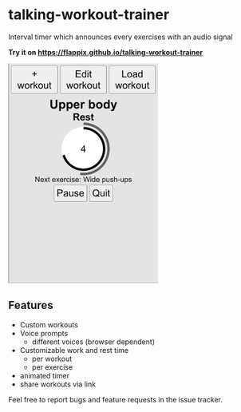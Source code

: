 # talking-workout-trainer
Interval timer which announces every exercises with an audio signal

**Try it on https://flappix.github.io/talking-workout-trainer**

<img src="https://raw.githubusercontent.com/flappix/talking-workout-trainer/refs/heads/main/screenshot.png" width=300 />

## Features

- Custom workouts
- Voice prompts
  - different voices (browser dependent)
- Customizable work and rest time
  - per workout
  - per exercise
- animated timer
- share workouts via link

Feel free to report bugs and feature requests in the issue tracker.
